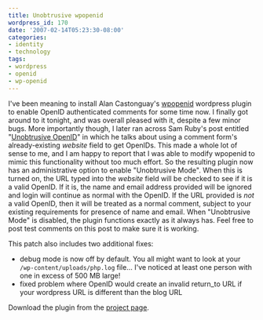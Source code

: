 ```yaml
---
title: Unobtrusive wpopenid
wordpress_id: 170
date: '2007-02-14T05:23:30-08:00'
categories:
- identity
- technology
tags:
- wordpress
- openid
- wp-openid
---
```

I've been meaning to install Alan Castonguay's [wpopenid][] wordpress plugin to enable OpenID authenticated comments for
some time now.  I finally got around to it tonight, and was overall pleased with it, despite a few minor bugs.  More
importantly though, I later ran across Sam Ruby's post entitled "[Unobtrusive OpenID][]" in which he talks about using a
comment form's already-existing *website* field to get OpenIDs.  This made a whole lot of sense to me, and I am happy to
report that I was able to modify wpopenid to mimic this functionality without too much effort.  So the resulting plugin
now has an administrative option to enable "Unobtrusive Mode".  When this is turned on, the URL typed into the *website*
field will be checked to see if it is a valid OpenID.  If it is, the name and email address provided will be ignored and
login will continue as normal with the OpenID.  If the URL provided is *not* a valid OpenID, then it will be treated as
a normal comment, subject to your existing requirements for presence of name and email.  When "Unobtrusive Mode" is
disabled, the plugin functions exactly as it always has.  Feel free to post test comments on this post to make sure it
is working.

[wpopenid]: http://verselogic.net/projects/wordpress/wordpress-openid-plugin/
[Unobtrusive OpenID]: http://www.intertwingly.net/blog/2006/12/28/Unobtrusive-OpenID


This patch also includes two additional fixes:

- debug mode is now off by default.  You all might want to look at your `/wp-content/uploads/php.log` file... I've
noticed at least one person with one in excess of 500 MB large!
- fixed problem where OpenID would create an invalid return_to URL if your wordpress URL is different than the blog URL

Download the plugin from the [project page][].

[project page]: /projects/wpopenid/
